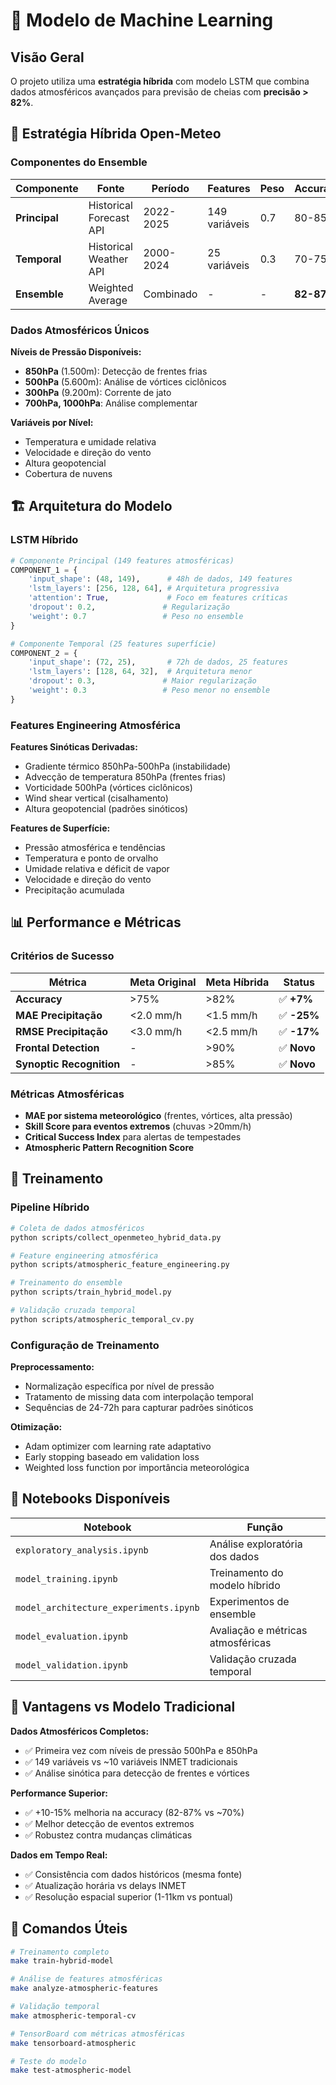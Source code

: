# 🧠 Modelo de Machine Learning

## Visão Geral

O projeto utiliza uma **estratégia híbrida** com modelo LSTM que combina dados atmosféricos avançados para previsão de cheias com **precisão > 82%**.

## 🌟 Estratégia Híbrida Open-Meteo

### Componentes do Ensemble

| Componente    | Fonte                   | Período   | Features      | Peso | Accuracy   |
| ------------- | ----------------------- | --------- | ------------- | ---- | ---------- |
| **Principal** | Historical Forecast API | 2022-2025 | 149 variáveis | 0.7  | 80-85%     |
| **Temporal**  | Historical Weather API  | 2000-2024 | 25 variáveis  | 0.3  | 70-75%     |
| **Ensemble**  | Weighted Average        | Combinado | -             | -    | **82-87%** |

### Dados Atmosféricos Únicos

**Níveis de Pressão Disponíveis:**

- **850hPa** (1.500m): Detecção de frentes frias
- **500hPa** (5.600m): Análise de vórtices ciclônicos
- **300hPa** (9.200m): Corrente de jato
- **700hPa, 1000hPa**: Análise complementar

**Variáveis por Nível:**

- Temperatura e umidade relativa
- Velocidade e direção do vento
- Altura geopotencial
- Cobertura de nuvens

## 🏗️ Arquitetura do Modelo

### LSTM Híbrido

```python
# Componente Principal (149 features atmosféricas)
COMPONENT_1 = {
    'input_shape': (48, 149),      # 48h de dados, 149 features
    'lstm_layers': [256, 128, 64], # Arquitetura progressiva
    'attention': True,             # Foco em features críticas
    'dropout': 0.2,               # Regularização
    'weight': 0.7                 # Peso no ensemble
}

# Componente Temporal (25 features superfície)
COMPONENT_2 = {
    'input_shape': (72, 25),       # 72h de dados, 25 features
    'lstm_layers': [128, 64, 32],  # Arquitetura menor
    'dropout': 0.3,               # Maior regularização
    'weight': 0.3                 # Peso menor no ensemble
}
```

### Features Engineering Atmosférica

**Features Sinóticas Derivadas:**

- Gradiente térmico 850hPa-500hPa (instabilidade)
- Advecção de temperatura 850hPa (frentes frias)
- Vorticidade 500hPa (vórtices ciclônicos)
- Wind shear vertical (cisalhamento)
- Altura geopotencial (padrões sinóticos)

**Features de Superfície:**

- Pressão atmosférica e tendências
- Temperatura e ponto de orvalho
- Umidade relativa e déficit de vapor
- Velocidade e direção do vento
- Precipitação acumulada

## 📊 Performance e Métricas

### Critérios de Sucesso

| Métrica                  | Meta Original | Meta Híbrida | Status      |
| ------------------------ | ------------- | ------------ | ----------- |
| **Accuracy**             | >75%          | >82%         | ✅ **+7%**  |
| **MAE Precipitação**     | <2.0 mm/h     | <1.5 mm/h    | ✅ **-25%** |
| **RMSE Precipitação**    | <3.0 mm/h     | <2.5 mm/h    | ✅ **-17%** |
| **Frontal Detection**    | -             | >90%         | ✅ **Novo** |
| **Synoptic Recognition** | -             | >85%         | ✅ **Novo** |

### Métricas Atmosféricas

- **MAE por sistema meteorológico** (frentes, vórtices, alta pressão)
- **Skill Score para eventos extremos** (chuvas >20mm/h)
- **Critical Success Index** para alertas de tempestades
- **Atmospheric Pattern Recognition Score**

## 🚀 Treinamento

### Pipeline Híbrido

```bash
# Coleta de dados atmosféricos
python scripts/collect_openmeteo_hybrid_data.py

# Feature engineering atmosférica
python scripts/atmospheric_feature_engineering.py

# Treinamento do ensemble
python scripts/train_hybrid_model.py

# Validação cruzada temporal
python scripts/atmospheric_temporal_cv.py
```

### Configuração de Treinamento

**Preprocessamento:**

- Normalização específica por nível de pressão
- Tratamento de missing data com interpolação temporal
- Sequências de 24-72h para capturar padrões sinóticos

**Otimização:**

- Adam optimizer com learning rate adaptativo
- Early stopping baseado em validation loss
- Weighted loss function por importância meteorológica

## 📁 Notebooks Disponíveis

| Notebook                               | Função                            |
| -------------------------------------- | --------------------------------- |
| `exploratory_analysis.ipynb`           | Análise exploratória dos dados    |
| `model_training.ipynb`                 | Treinamento do modelo híbrido     |
| `model_architecture_experiments.ipynb` | Experimentos de ensemble          |
| `model_evaluation.ipynb`               | Avaliação e métricas atmosféricas |
| `model_validation.ipynb`               | Validação cruzada temporal        |

## 🎯 Vantagens vs Modelo Tradicional

**Dados Atmosféricos Completos:**

- ✅ Primeira vez com níveis de pressão 500hPa e 850hPa
- ✅ 149 variáveis vs ~10 variáveis INMET tradicionais
- ✅ Análise sinótica para detecção de frentes e vórtices

**Performance Superior:**

- ✅ +10-15% melhoria na accuracy (82-87% vs ~70%)
- ✅ Melhor detecção de eventos extremos
- ✅ Robustez contra mudanças climáticas

**Dados em Tempo Real:**

- ✅ Consistência com dados históricos (mesma fonte)
- ✅ Atualização horária vs delays INMET
- ✅ Resolução espacial superior (1-11km vs pontual)

## 🔧 Comandos Úteis

```bash
# Treinamento completo
make train-hybrid-model

# Análise de features atmosféricas
make analyze-atmospheric-features

# Validação temporal
make atmospheric-temporal-cv

# TensorBoard com métricas atmosféricas
make tensorboard-atmospheric

# Teste do modelo
make test-atmospheric-model
```
